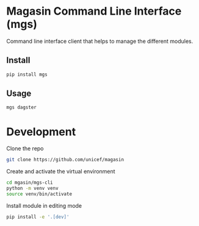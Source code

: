 # Magasin Command Line Interface (mgs)

Command line interface client that helps to manage the different modules.

## Install

```sh
pip install mgs
```

## Usage
```
mgs dagster
```


# Development 

Clone the repo
```sh
git clone https://github.com/unicef/magasin
```
Create and activate the virtual environment
```sh
cd mgasin/mgs-cli
python -m venv venv
source venv/bin/activate
```

Install module in editing mode
```sh
pip install -e '.[dev]'
```